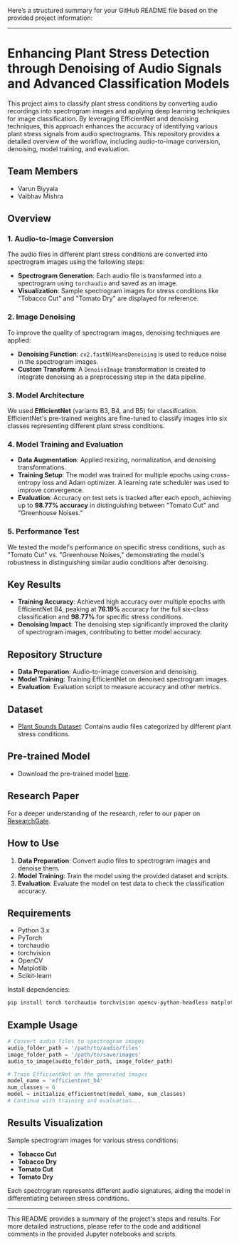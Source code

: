 Here’s a structured summary for your GitHub README file based on the provided project information:

---

# Enhancing Plant Stress Detection through Denoising of Audio Signals and Advanced Classification Models

This project aims to classify plant stress conditions by converting audio recordings into spectrogram images and applying deep learning techniques for image classification. By leveraging EfficientNet and denoising techniques, this approach enhances the accuracy of identifying various plant stress signals from audio spectrograms. This repository provides a detailed overview of the workflow, including audio-to-image conversion, denoising, model training, and evaluation.

## Team Members
- Varun Biyyala
- Vaibhav Mishra

## Overview

### 1. Audio-to-Image Conversion
The audio files in different plant stress conditions are converted into spectrogram images using the following steps:
- **Spectrogram Generation**: Each audio file is transformed into a spectrogram using `torchaudio` and saved as an image.
- **Visualization**: Sample spectrogram images for stress conditions like "Tobacco Cut" and "Tomato Dry" are displayed for reference.

### 2. Image Denoising
To improve the quality of spectrogram images, denoising techniques are applied:
- **Denoising Function**: `cv2.fastNlMeansDenoising` is used to reduce noise in the spectrogram images.
- **Custom Transform**: A `DenoiseImage` transformation is created to integrate denoising as a preprocessing step in the data pipeline.

### 3. Model Architecture
We used **EfficientNet** (variants B3, B4, and B5) for classification. EfficientNet's pre-trained weights are fine-tuned to classify images into six classes representing different plant stress conditions.

### 4. Model Training and Evaluation
- **Data Augmentation**: Applied resizing, normalization, and denoising transformations.
- **Training Setup**: The model was trained for multiple epochs using cross-entropy loss and Adam optimizer. A learning rate scheduler was used to improve convergence.
- **Evaluation**: Accuracy on test sets is tracked after each epoch, achieving up to **98.77% accuracy** in distinguishing between "Tomato Cut" and "Greenhouse Noises."

### 5. Performance Test
We tested the model's performance on specific stress conditions, such as "Tomato Cut" vs. "Greenhouse Noises," demonstrating the model's robustness in distinguishing similar audio conditions after denoising.

## Key Results

- **Training Accuracy**: Achieved high accuracy over multiple epochs with EfficientNet B4, peaking at **76.19%** accuracy for the full six-class classification and **98.77%** for specific stress conditions.
- **Denoising Impact**: The denoising step significantly improved the clarity of spectrogram images, contributing to better model accuracy.

## Repository Structure

- **Data Preparation**: Audio-to-image conversion and denoising.
- **Model Training**: Training EfficientNet on denoised spectrogram images.
- **Evaluation**: Evaluation script to measure accuracy and other metrics.

## Dataset

- [Plant Sounds Dataset](https://drive.google.com/drive/folders/101xgZQ50q9Fsv3T66WZfyXj2jS1D0Do1?usp=drive_link): Contains audio files categorized by different plant stress conditions.

## Pre-trained Model

- Download the pre-trained model [here](https://drive.google.com/file/d/1r9E_4b_1_SwnUY5K-LL8Vjj9PIk0VM12/view?usp=sharing).

## Research Paper

For a deeper understanding of the research, refer to our paper on [ResearchGate](https://www.researchgate.net/publication/376685059_Enhancing_Plant_Stress_Detection_through_Denoising_of_Audio_Signals_and_Advanced_Classification_Models).

## How to Use

1. **Data Preparation**: Convert audio files to spectrogram images and denoise them.
2. **Model Training**: Train the model using the provided dataset and scripts.
3. **Evaluation**: Evaluate the model on test data to check the classification accuracy.

## Requirements

- Python 3.x
- PyTorch
- torchaudio
- torchvision
- OpenCV
- Matplotlib
- Scikit-learn

Install dependencies:
```bash
pip install torch torchaudio torchvision opencv-python-headless matplotlib scikit-learn
```

## Example Usage

```python
# Convert audio files to spectrogram images
audio_folder_path = '/path/to/audio/files'
image_folder_path = '/path/to/save/images'
audio_to_image(audio_folder_path, image_folder_path)

# Train EfficientNet on the generated images
model_name = 'efficientnet_b4'
num_classes = 6
model = initialize_efficientnet(model_name, num_classes)
# Continue with training and evaluation...
```

## Results Visualization

Sample spectrogram images for various stress conditions:
- **Tobacco Cut**
- **Tobacco Dry**
- **Tomato Cut**
- **Tomato Dry**

Each spectrogram represents different audio signatures, aiding the model in differentiating between stress conditions.

---

This README provides a summary of the project's steps and results. For more detailed instructions, please refer to the code and additional comments in the provided Jupyter notebooks and scripts.
